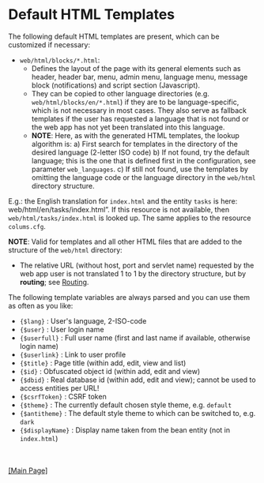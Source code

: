 # Default HTML Templates

The following default HTML templates are present, which can be customized if necessary:

- `web/html/blocks/*.html`:
	- Defines the layout of the page with its general elements such as header, header bar, menu, admin menu, language menu, message block (notifications) and script section (Javascript).
	- They can be copied to other language directories (e.g. `web/html/blocks/en/*.html`) if they are to be language-specific, which is not necessary in most cases. They also
serve as fallback templates if the user has requested a language that is not found or the web app has not yet been translated into this language.
	- **NOTE**: Here, as with the generated HTML templates, the lookup algorithm is:
		a) First search for templates in the directory of the desired language (2-letter ISO code)
		b) If not found, try the default language; this is the one that is defined first in the configuration, see parameter `web_languages`.
		c) If still not found, use the templates by omitting the language code or the language directory in the `web/html` directory structure.

E.g.: the English translation for `index.html` and the entity `tasks` is here: web/html/en/tasks/index.html”. If this resource is not available, then `web/html/tasks/index.html` is looked up. The same applies to the resource `colums.cfg`.

**NOTE**: Valid for templates and all other HTML files that are added to the structure of the `web/html` directory:

- The relative URL (without host, port and servlet name) requested by the web app user is not translated 1 to 1 by the directory structure, but by **routing**; see [Routing](routing.md).

The following template variables are always parsed and you can use them as often as you like:

- `{$lang}` : User's language, 2-ISO-code
- `{$user}` : User login name
- `{$userfull}` : Full user name (first and last name if available, otherwise login name)
- `{$userlink}` : Link to user profile
- `{$title}` : Page title (within add, edit, view and list)
- `{$id}` : Obfuscated object id (within add, edit and view)
- `{$dbid}` : Real database id (within add, edit and view); cannot be used to access entities per URL!
- `{$csrfToken}` : CSRF token
- `{$theme}` : The currently default chosen style theme, e.g. `default`
- `{$antitheme}` : The default style theme to which can be switched to, e.g. `dark`
- `{$displayName}` : Display name taken from the bean entity (not in `index.html`)


<br>
<br>
<a href="../README.md">[Main Page]</a>
